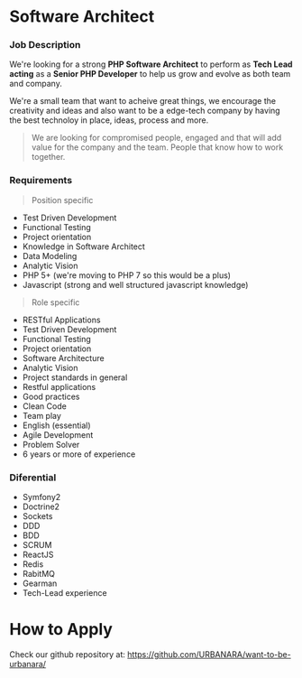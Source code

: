 # Software Architect

### Job Description

We're looking for a strong **PHP Software Architect** to perform as **Tech Lead acting** as a **Senior PHP Developer** to help us grow and evolve as both team and company.

We're a small team that want to acheive great things, we encourage the creativity and ideas and also want to be a edge-tech company by having the best technoloy in place, ideas, process and more.

> We are looking for compromised people, engaged and that will add value for the company and the team. People that know how to work together.


### Requirements

> Position specific

- Test Driven Development
- Functional Testing
- Project orientation 
- Knowledge in Software Architect
- Data Modeling
- Analytic Vision
- PHP 5+ (we're moving to PHP 7 so this would be a plus)
- Javascript (strong and well structured javascript knowledge)

> Role specific 

- RESTful Applications
- Test Driven Development
- Functional Testing
- Project orientation 
- Software Architecture
- Analytic Vision
- Project standards in general
- Restful applications
- Good practices
- Clean Code
- Team play
- English (essential)
- Agile Development
- Problem Solver
- 6 years or more of experience


### Diferential

- Symfony2
- Doctrine2
- Sockets
- DDD
- BDD
- SCRUM
- ReactJS
- Redis
- RabitMQ
- Gearman
- Tech-Lead experience

# How to Apply

Check our github repository at: https://github.com/URBANARA/want-to-be-urbanara/

